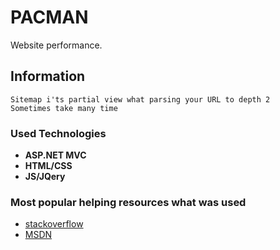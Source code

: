 
# PACMAN 

Website performance. 

## Information

```
Sitemap i'ts partial view what parsing your URL to depth 2 
Sometimes take many time
``` 

### Used Technologies

* **ASP.NET MVC** 
* **HTML/CSS** 
* **JS/JQery** 


### Most popular helping resources what was used

* [stackoverflow](https://stackoverflow.com/) 
* [MSDN](https://docs.microsoft.com/ru-ru/) 


